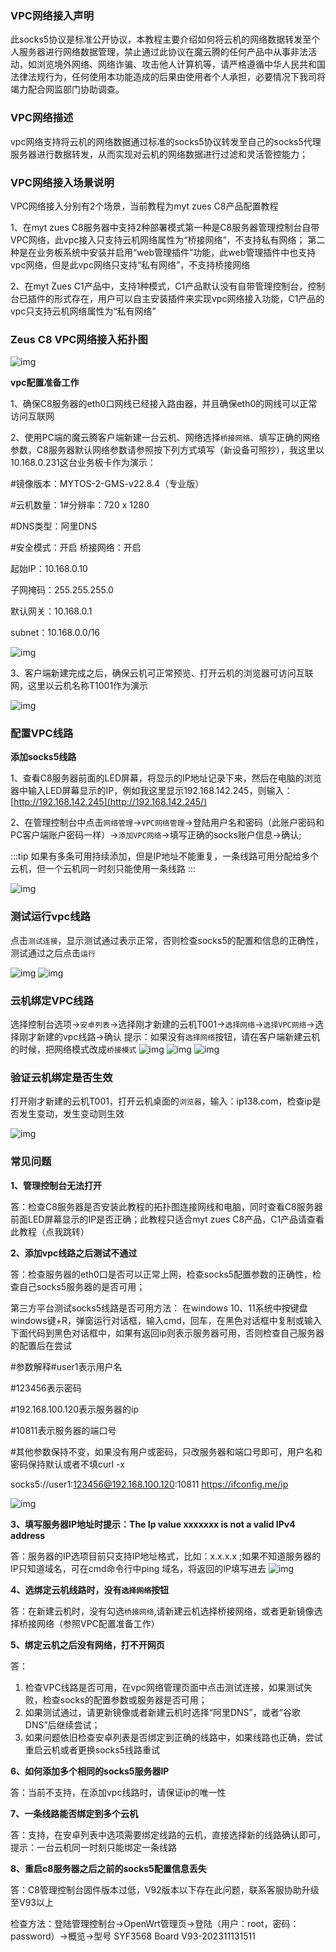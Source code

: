 ### **VPC网络接入声明**

此socks5协议是标准公开协议，本教程主要介绍如何将云机的网络数据转发至个人服务器进行网络数据管理，禁止通过此协议在魔云腾的任何产品中从事非法活动，如浏览境外网络、网络诈骗、攻击他人计算机等，请严格遵循中华人民共和国法律法规行为，任何使用本功能造成的后果由使用者个人承担，必要情况下我司将竭力配合网监部门协助调查。  

### **VPC网络描述**

vpc网络支持将云机的网络数据通过标准的socks5协议转发至自己的socks5代理服务器进行数据转发，从而实现对云机的网络数据进行过滤和灵活管控能力；  

### **VPC网络接入场景说明**

VPC网络接入分别有2个场景，当前教程为myt zues C8产品配置教程  

1、在myt zues C8服务器中支持2种部署模式第一种是C8服务器管理控制台自带VPC网络，此vpc接入只支持云机网络属性为“桥接网络”，不支持私有网络； 第二种是在业务板系统中安装并启用“web管理插件”功能，此web管理插件中也支持vpc网络，但是此vpc网络只支持“私有网络”，不支持桥接网络 

2、在myt Zues C1产品中，支持1种模式，C1产品默认没有自带管理控制台，控制台已插件的形式存在，用户可以自主安装插件来实现vpc网络接入功能，C1产品的vpc只支持云机网络属性为“私有网络”

### **Zeus C8 VPC网络接入拓扑图**

![img](/img/c8/1.png)

**vpc配置准备工作**

1、确保C8服务器的eth0口网线已经接入路由器，并且确保eth0的网线可以正常访问互联网

2、使用PC端的魔云腾客户端新建一台云机、网络选择`桥接网络`、填写正确的网络参数，C8服务器默认网络参数请参照按下列方式填写（新设备可照抄），我这里以10.168.0.231这台业务板卡作为演示：

#镜像版本：MYTOS-2-GMS-v22.8.4（专业版）

#云机数量：1#分辨率：720 x 1280

#DNS类型：阿里DNS

#安全模式：开启   桥接网络：开启

起始IP：10.168.0.10

子网掩码：255.255.255.0

默认网关：10.168.0.1    

 subnet：10.168.0.0/16

![img](/img/c8/2.png)


3、客户端新建完成之后，确保云机可正常预览、打开云机的浏览器可访问互联网，这里以云机名称T1001作为演示

![img](/img/c8/3.png)

### **配置VPC线路**

**添加socks5线路**

1、查看C8服务器前面的LED屏幕，将显示的IP地址记录下来，然后在电脑的浏览器中输入LED屏幕显示的IP，例如我这里显示192.168.142.245，则输入：[http://192.168.142.245](http://192.168.142.245/)

2、在管理控制台中点击`网络管理`->`VPC网络管理`->登陆用户名和密码（此账户密码和PC客户端账户密码一样）->`添加VPC网络`->填写正确的socks账户信息->确认;

:::tip
如果有多条可用持续添加，但是IP地址不能重复，一条线路可用分配给多个云机，但一个云机同一时刻只能使用一条线路
:::

![img](/img/c8/4.png)

### **测试运行vpc线路**

点击`测试连接`，显示测试通过表示正常，否则检查socks5的配置和信息的正确性，测试通过之后点击`运行`

![img](/img/c8/5.png)
![img](/img/c8/6.png)

### **云机绑定VPC线路**

选择控制台选项->`安卓列表`->选择刚才新建的云机T001->`选择网络`->`选择VPC网络`->选择刚才新建的vpc线路->确认
提示：如果没有`选择网络`按钮，请在客户端新建云机的时候，把网络模式改成`桥接模式`
![img](/img/c8/7.png)
![img](/img/c8/8.png)
![img](/img/c8/9.png)

### **验证云机绑定是否生效**

打开刚才新建的云机T001，打开云机桌面的`浏览器`，输入：ip138.com，检查ip是否发生变动，发生变动则生效

![img](/img/c8/10.png)

### **常见问题**

**1、管理控制台无法打开**

答：检查C8服务器是否安装此教程的拓扑图连接网线和电脑，同时查看C8服务器前面LED屏幕显示的IP是否正确；此教程只适合myt zues C8产品，C1产品请查看此教程（点我跳转）

**2、添加vpc线路之后测试不通过**

答：检查服务器的eth0口是否可以正常上网，检查socks5配置参数的正确性，检查自己socks5服务器的是否可用；

第三方平台测试socks5线路是否可用方法：
在windows 10、11系统中按键盘windows键+R，弹窗运行对话框，输入cmd，回车，在黑色对话框中复制或输入下面代码到黑色对话框中，如果有返回ip则表示服务器可用，否则检查自己服务器的配置后在尝试

#参数解释#user1表示用户名

#123456表示密码

#192.168.100.120表示服务器的ip

#10811表示服务器的端口号

#其他参数保持不变，如果没有用户或密码，只改服务器和端口号即可，用户名和密码保持默认或者不填curl -x 

socks5://user1:123456@192.168.100.120:10811 https://ifconfig.me/ip

![img](/img/c8/11.png)

**3、填写服务器IP地址时提示：The Ip value xxxxxxx is not a valid IPv4 address**

答：服务器的IP选项目前只支持IP地址格式，比如：x.x.x.x ;如果不知道服务器的IP只知道域名，可在cmd命令行中ping 域名，将返回的IP填写进去
![img](/img/c8/12.png)

**4、选绑定云机线路时，没有`选择网络`按钮**

答：在新建云机时，没有勾选`桥接网络`,请新建云机选择桥接网络，或者更新镜像选择桥接网络（参照VPC配置准备工作）

**5、绑定云机之后没有网络，打不开网页**

答：

1) 检查VPC线路是否可用，在vpc网络管理页面中点击测试连接，如果测试失败，检查socks的配置参数或服务器是否可用；
2) 如果测试通过，请更新镜像或者新建云机时选择“阿里DNS”，或者“谷歌DNS”后继续尝试；
3) 如果问题依旧检查安卓列表是否绑定到正确的线路中，如果线路也正确，尝试重启云机或者更换socks5线路重试

**6、如何添加多个相同的socks5服务器IP**

答：当前不支持，在添加vpc线路时，请保证ip的唯一性

**7、一条线路能否绑定到多个云机**

答：支持，在安卓列表中选项需要绑定线路的云机，直接选择新的线路确认即可，提示：一台云机同一时刻只能绑定一条线路

**8、重启c8服务器之后之前的socks5配置信息丢失**

答：C8管理控制台固件版本过低，V92版本以下存在此问题，联系客服协助升级至V93以上

检查方法：登陆管理控制台->OpenWrt管理页->登陆（用户：root，密码：password）->概览->型号 SYF3568 Board V93-202311131511

